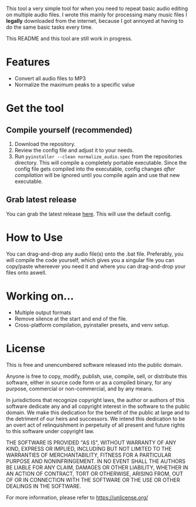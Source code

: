 This tool a very simple tool for when you need to repeat basic audio editing on multiple audio files.
I wrote this mainly for processing many music files I **legally** downloaded from the internet, because I got annoyed at having to do the same basic tasks every time.

This README and this tool are still work in progress.


# Features
* Convert all audio files to MP3
* Normalize the maximum peaks to a specific value


# Get the tool
## Compile yourself (recommended)
1. Download the repository.
2. Review the config file and adjust it to your needs.
3. Run `pyinstaller --clean normalize_audio.spec` from the repositories directory.
This will compile a completely portable executable.
Since the config file gets compiled into the executable, config changes *after compilation* will be ignored until you compile again and use that new executable.

## Grab latest release
You can grab the latest release [here](https://github.com/TheTimebreaker/Simple-Audio-normalizer-and-converter/releases/latest). This will use the default config.

# How to Use
You can drag-and-drop any audio file(s) onto the .bat file.
Preferably, you will compile the code yourself, which gives you a singular file you can copy/paste whereever you need it and where you can drag-and-drop your files onto aswell.


# Working on...
* Multiple output formats
* Remove silence at the start and end of the file.
* Cross-platform compilation, pyinstaller presets, and venv setup.


# License
This is free and unencumbered software released into the public domain.

Anyone is free to copy, modify, publish, use, compile, sell, or
distribute this software, either in source code form or as a compiled
binary, for any purpose, commercial or non-commercial, and by any
means.

In jurisdictions that recognize copyright laws, the author or authors
of this software dedicate any and all copyright interest in the
software to the public domain. We make this dedication for the benefit
of the public at large and to the detriment of our heirs and
successors. We intend this dedication to be an overt act of
relinquishment in perpetuity of all present and future rights to this
software under copyright law.

THE SOFTWARE IS PROVIDED "AS IS", WITHOUT WARRANTY OF ANY KIND,
EXPRESS OR IMPLIED, INCLUDING BUT NOT LIMITED TO THE WARRANTIES OF
MERCHANTABILITY, FITNESS FOR A PARTICULAR PURPOSE AND NONINFRINGEMENT.
IN NO EVENT SHALL THE AUTHORS BE LIABLE FOR ANY CLAIM, DAMAGES OR
OTHER LIABILITY, WHETHER IN AN ACTION OF CONTRACT, TORT OR OTHERWISE,
ARISING FROM, OUT OF OR IN CONNECTION WITH THE SOFTWARE OR THE USE OR
OTHER DEALINGS IN THE SOFTWARE.

For more information, please refer to <https://unlicense.org/>
